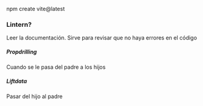 npm create vite@latest

<h3>Lintern?</h3>
Leer la documentación.
Sirve para revisar que no haya errores en el código

<h5>Propdrilling</h5>
Cuando se le pasa del padre a los hijos

<h5>Liftdata</h5>
Pasar del hijo al padre
